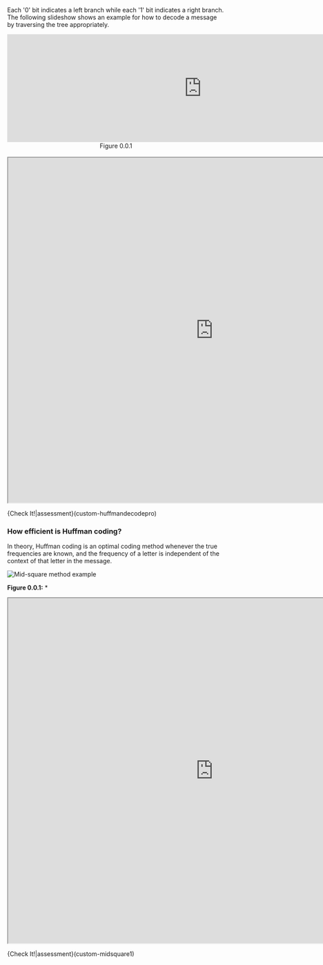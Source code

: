 Each '0' bit indicates a left branch while each '1' bit indicates a right branch. The following slideshow shows an example for how to decode a message by traversing the tree appropriately.


<iframe id="huffmanDecodeCON_iframe" src="https://global.codio.com/opendsa/v4/jsav/iframe/v1/huffmandecodecon.html" width="900" height="250" scrolling="no" style="position: relative; top: 0px; border: 0; margin: 0; overflow: hidden;">Your browser does not support iframes.</iframe>
<br/>
<center>Figure 0.0.1 </center><br/>


 
<iframe id="HuffmanDecodePRO_iframe" src="https://global.codio.com/opendsa/v4/Exercises/Binary/HuffmanDecodePRO.html?selfLoggingEnabled=false&localMode=true&JXOP-debug=true&JOP-lang=en&JXOP-code=java&scoringServerEnabled=false&threshold=5&amp;points=1.0&required=True" class="embeddedExercise" width="950" height="800" data-showhide="show" scrolling="yes" style="position: relative; top: 0px;">Your browser does not support iframes.</iframe>

{Check It!|assessment}(custom-huffmandecodepro)






### How efficient is Huffman coding?

In theory, Huffman coding is an optimal coding method whenever the true frequencies are known, and the frequency of a letter is independent of the context of that letter in the message.



![Mid-square method example](https://global.codio.com/opendsa/v4/Images/MidSquare.png)

**Figure 0.0.1:** * 
<iframe id="MidSquare1_iframe" src="https://global.codio.com/opendsa/v4/AV/Hashing/MidSquare1.html?selfLoggingEnabled=false&localMode=true&JXOP-debug=true&JOP-lang=en&JXOP-code=java&scoringServerEnabled=false&threshold=5&amp;points=1.0&required=True" class="embeddedExercise" width="950" height="800" data-showhide="show" scrolling="yes" style="position: relative; top: 0px;">Your browser does not support iframes.</iframe>

{Check It!|assessment}(custom-midsquare1)



